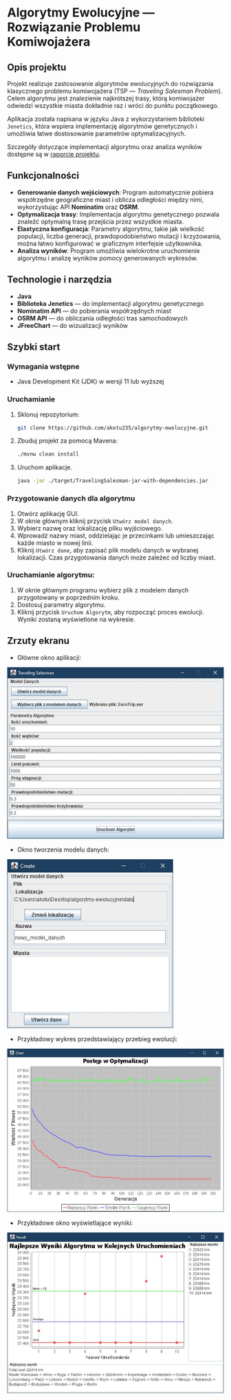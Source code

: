 # Algorytmy Ewolucyjne — Rozwiązanie Problemu Komiwojażera

## Opis projektu

Projekt realizuje zastosowanie algorytmów ewolucyjnych do rozwiązania klasycznego problemu komiwojażera (TSP — *Traveling Salesman Problem*). Celem algorytmu jest znalezienie najkrótszej trasy, którą komiwojażer odwiedzi wszystkie miasta dokładnie raz i wróci do punktu początkowego.

Aplikacja została napisana w języku Java z wykorzystaniem biblioteki `Jenetics`, która wspiera implementację algorytmów genetycznych i umożliwia łatwe dostosowanie parametrów optymalizacyjnych.

Szczegóły dotyczące implementacji algorytmu oraz analiza wyników dostępne są w [raporcie projektu](https://github.com/akotu235/algorytmy-ewolucyjne/blob/master/report/report.md).

## Funkcjonalności

- **Generowanie danych wejściowych**: Program automatycznie pobiera współrzędne geograficzne miast i oblicza odległości między nimi, wykorzystując API **Nominatim** oraz **OSRM**.
- **Optymalizacja trasy**: Implementacja algorytmu genetycznego pozwala znaleźć optymalną trasę przejścia przez wszystkie miasta.
- **Elastyczna konfiguracja**: Parametry algorytmu, takie jak wielkość populacji, liczba generacji, prawdopodobieństwo mutacji i krzyżowania, można łatwo konfigurować w graficznym interfejsie użytkownika.
- **Analiza wyników**: Program umożliwia wielokrotne uruchomienie algorytmu i analizę wyników pomocy generowanych wykresów.

## Technologie i narzędzia

- **Java**
- **Biblioteka Jenetics** — do implementacji algorytmu genetycznego
- **Nominatim API** — do pobierania współrzędnych miast
- **OSRM API** — do obliczania odległości tras samochodowych
- **JFreeChart** — do wizualizacji wyników

## Szybki start

### Wymagania wstępne

* Java Development Kit (JDK) w wersji 11 lub wyższej

### Uruchamianie

1. Sklonuj repozytorium:
   ```bash
   git clone https://github.com/akotu235/algorytmy-ewolucyjne.git
   ```

2. Zbuduj projekt za pomocą Mavena:
   ```bash
   ./mvnw clean install
   ```

3. Uruchom aplikacje.
   ```bash
   java -jar ./target/TravelingSalesman-jar-with-dependencies.jar
   ```

### Przygotowanie danych dla algorytmu
1. Otwórz aplikację GUI.
2. W oknie głównym kliknij przycisk `Utwórz model danych`.
3. Wybierz nazwę oraz lokalizację pliku wyjściowego.
4. Wprowadź nazwy miast, oddzielając je przecinkami lub umieszczając każde miasto w nowej linii.
5. Kliknij `Utwórz dane`, aby zapisać plik modelu danych w wybranej lokalizacji. Czas przygotowania danych może zależeć od liczby miast.

### Uruchamianie algorytmu:
1. W oknie głównym programu wybierz plik z modelem danych przygotowany w poprzednim kroku.
2. Dostosuj parametry algorytmu.
3. Kliknij przycisk `Uruchom Algorytm`, aby rozpocząć proces ewolucji. Wyniki zostaną wyświetlone na wykresie.

## Zrzuty ekranu

- Główne okno aplikacji:

![img1.jpg](report/img/img1.jpg)

- Okno tworzenia modelu danych:

![img2.jpg](report/img/img2.jpg)

- Przykładowy wykres przedstawiający przebieg ewolucji:

![img3.jpg](report/img/img3.jpg)

- Przykładowe okno wyświetlające wyniki:

![img4.jpg](report/img/img4.jpg)